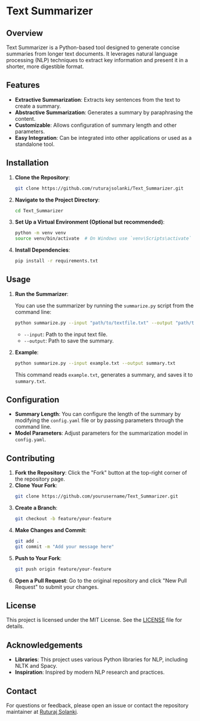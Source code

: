 # Text Summarizer

## Overview

Text Summarizer is a Python-based tool designed to generate concise summaries from longer text documents. It leverages natural language processing (NLP) techniques to extract key information and present it in a shorter, more digestible format.

## Features

- **Extractive Summarization**: Extracts key sentences from the text to create a summary.
- **Abstractive Summarization**: Generates a summary by paraphrasing the content.
- **Customizable**: Allows configuration of summary length and other parameters.
- **Easy Integration**: Can be integrated into other applications or used as a standalone tool.

## Installation

1. **Clone the Repository**:
    ```bash
    git clone https://github.com/ruturajsolanki/Text_Summarizer.git
    ```

2. **Navigate to the Project Directory**:
    ```bash
    cd Text_Summarizer
    ```

3. **Set Up a Virtual Environment (Optional but recommended)**:
    ```bash
    python -m venv venv
    source venv/bin/activate  # On Windows use `venv\Scripts\activate`
    ```

4. **Install Dependencies**:
    ```bash
    pip install -r requirements.txt
    ```

## Usage

1. **Run the Summarizer**:

   You can use the summarizer by running the `summarize.py` script from the command line:
    ```bash
    python summarize.py --input "path/to/textfile.txt" --output "path/to/summaryfile.txt"
    ```
   - `--input`: Path to the input text file.
   - `--output`: Path to save the summary.

2. **Example**:
    ```bash
    python summarize.py --input example.txt --output summary.txt
    ```
    This command reads `example.txt`, generates a summary, and saves it to `summary.txt`.

## Configuration

- **Summary Length**: You can configure the length of the summary by modifying the `config.yaml` file or by passing parameters through the command line.
- **Model Parameters**: Adjust parameters for the summarization model in `config.yaml`.

## Contributing

1. **Fork the Repository**: Click the "Fork" button at the top-right corner of the repository page.
2. **Clone Your Fork**:
    ```bash
    git clone https://github.com/yourusername/Text_Summarizer.git
    ```
3. **Create a Branch**:
    ```bash
    git checkout -b feature/your-feature
    ```
4. **Make Changes and Commit**:
    ```bash
    git add .
    git commit -m "Add your message here"
    ```
5. **Push to Your Fork**:
    ```bash
    git push origin feature/your-feature
    ```
6. **Open a Pull Request**: Go to the original repository and click "New Pull Request" to submit your changes.

## License

This project is licensed under the MIT License. See the [LICENSE](LICENSE) file for details.

## Acknowledgements

- **Libraries**: This project uses various Python libraries for NLP, including NLTK and Spacy.
- **Inspiration**: Inspired by modern NLP research and practices.

## Contact

For questions or feedback, please open an issue or contact the repository maintainer at [Ruturaj Solanki](mailto:ruturajsolanki43@gmail.com).
